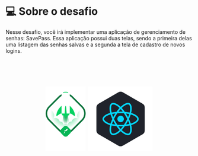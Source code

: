 # 💻 Sobre o desafio
Nesse desafio, você irá implementar uma aplicação de gerenciamento de senhas: SavePass.
Essa aplicação possui duas telas, sendo a primeira delas uma listagem das senhas salvas e a segunda a tela de cadastro de novos logins.

<br/>
<br/>
<h1 align="center">
     <img alt="Ignite" height="175" title="ignite" src=".github/ignite.png" />
    <img alt="React Native" height=175 title="React Native" src=".github/react-native.png" />
</h1>
